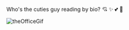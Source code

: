 Who's the cuties guy reading by bio? :cupid: :sparkles: :two_hearts: :sparkling_heart:

![theOfficeGif](https://media.tenor.com/mKfeCtD5EukAAAAC/the-office-the.gif)
